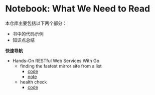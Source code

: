Notebook: What We Need to Read
=========

本仓库主要包括以下两个部分：

* 书中的代码示例
* 知识点总结

**快速导航**

* Hands-On RESTful Web Services With Go
  * finding the fastest mirror site from a list
    * [code](./Hands-On%20RESTFul%20Web%20Services%20with%20Go/finding%20the%20fastest%20mirror%20site%20from%20a%20list/main.go)
    * [note](./issue/1)
  * health check
    * [code](./Hands-On%20RESTFul%20Web%20Services%20with%20Go/health%20check/main.go)